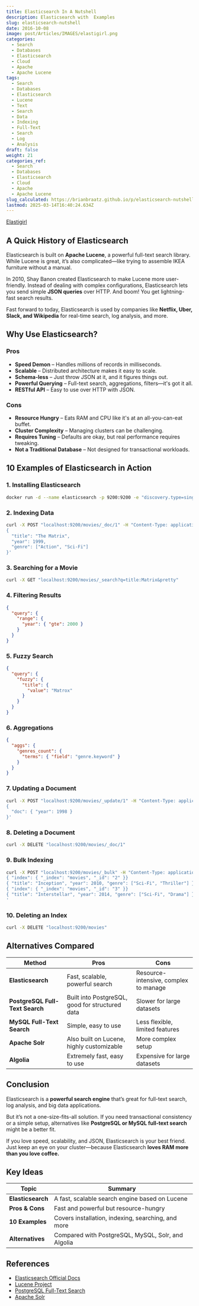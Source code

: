 ```yaml
---
title: Elasticsearch In A Nutshell
description: Elasticsearch with  Examples
slug: elasticsearch-nutshell
date: 2016-10-08
image: post/Articles/IMAGES/elastigirl.png
categories:
  - Search
  - Databases
  - Elasticsearch
  - Cloud
  - Apache
  - Apache Lucene
tags:
  - Search
  - Databases
  - Elasticsearch
  - Lucene
  - Text
  - Search
  - Data
  - Indexing
  - Full-Text
  - Search
  - Log
  - Analysis
draft: false
weight: 21
categories_ref:
  - Search
  - Databases
  - Elasticsearch
  - Cloud
  - Apache
  - Apache Lucene
slug_calculated: https://brianbraatz.github.io/p/elasticsearch-nutshell
lastmod: 2025-03-14T16:40:24.634Z
---
```

[Elastigirl](https://en.wikipedia.org/wiki/Elastigirl)

## A Quick History of Elasticsearch

Elasticsearch is built on **Apache Lucene**, a powerful full-text search library. While Lucene is great, it’s also complicated—like trying to assemble IKEA furniture without a manual.

In 2010, Shay Banon created Elasticsearch to make Lucene more user-friendly. Instead of dealing with complex configurations, Elasticsearch lets you send simple **JSON queries** over HTTP. And boom! You get lightning-fast search results.

Fast forward to today, Elasticsearch is used by companies like **Netflix, Uber, Slack, and Wikipedia** for real-time search, log analysis, and more.

## Why Use Elasticsearch?

### Pros

* **Speed Demon** – Handles millions of records in milliseconds.
* **Scalable** – Distributed architecture makes it easy to scale.
* **Schema-less** – Just throw JSON at it, and it figures things out.
* **Powerful Querying** – Full-text search, aggregations, filters—it's got it all.
* **RESTful API** – Easy to use over HTTP with JSON.

### Cons

* **Resource Hungry** – Eats RAM and CPU like it's at an all-you-can-eat buffet.
* **Cluster Complexity** – Managing clusters can be challenging.
* **Requires Tuning** – Defaults are okay, but real performance requires tweaking.
* **Not a Traditional Database** – Not designed for transactional workloads.

## 10 Examples of Elasticsearch in Action

### 1. Installing Elasticsearch

```bash
docker run -d --name elasticsearch -p 9200:9200 -e "discovery.type=single-node" docker.elastic.co/elasticsearch/elasticsearch:8.0.0
```

### 2. Indexing Data

```bash
curl -X POST "localhost:9200/movies/_doc/1" -H "Content-Type: application/json" -d'
{
  "title": "The Matrix",
  "year": 1999,
  "genre": ["Action", "Sci-Fi"]
}'
```

### 3. Searching for a Movie

```bash
curl -X GET "localhost:9200/movies/_search?q=title:Matrix&pretty"
```

### 4. Filtering Results

```json
{
  "query": {
    "range": {
      "year": { "gte": 2000 }
    }
  }
}
```

### 5. Fuzzy Search

```json
{
  "query": {
    "fuzzy": {
      "title": {
        "value": "Matrox"
      }
    }
  }
}
```

### 6. Aggregations

```json
{
  "aggs": {
    "genres_count": {
      "terms": { "field": "genre.keyword" }
    }
  }
}
```

### 7. Updating a Document

```bash
curl -X POST "localhost:9200/movies/_update/1" -H "Content-Type: application/json" -d'
{
  "doc": { "year": 1998 }
}'
```

### 8. Deleting a Document

```bash
curl -X DELETE "localhost:9200/movies/_doc/1"
```

### 9. Bulk Indexing

```bash
curl -X POST "localhost:9200/movies/_bulk" -H "Content-Type: application/json" -d'
{ "index": { "_index": "movies", "_id": "2" }}
{ "title": "Inception", "year": 2010, "genre": ["Sci-Fi", "Thriller"] }
{ "index": { "_index": "movies", "_id": "3" }}
{ "title": "Interstellar", "year": 2014, "genre": ["Sci-Fi", "Drama"] }
'
```

### 10. Deleting an Index

```bash
curl -X DELETE "localhost:9200/movies"
```

## Alternatives  Compared

| Method                          | Pros                                            | Cons                                  |
| ------------------------------- | ----------------------------------------------- | ------------------------------------- |
| **Elasticsearch**               | Fast, scalable, powerful search                 | Resource-intensive, complex to manage |
| **PostgreSQL Full-Text Search** | Built into PostgreSQL, good for structured data | Slower for large datasets             |
| **MySQL Full-Text Search**      | Simple, easy to use                             | Less flexible, limited features       |
| **Apache Solr**                 | Also built on Lucene, highly customizable       | More complex setup                    |
| **Algolia**                     | Extremely fast, easy to use                     | Expensive for large datasets          |

## Conclusion

Elasticsearch is a **powerful search engine** that’s great for full-text search, log analysis, and big data applications.

But it’s not a one-size-fits-all solution. If you need transactional consistency or a simple setup, alternatives like **PostgreSQL or MySQL full-text search** might be a better fit.

If you love speed, scalability, and JSON, Elasticsearch is your best friend. Just keep an eye on your cluster—because Elasticsearch **loves RAM more than you love coffee.**

## Key Ideas

| Topic             | Summary                                            |
| ----------------- | -------------------------------------------------- |
| **Elasticsearch** | A fast, scalable search engine based on Lucene     |
| **Pros & Cons**   | Fast and powerful but resource-hungry              |
| **10 Examples**   | Covers installation, indexing, searching, and more |
| **Alternatives**  | Compared with PostgreSQL, MySQL, Solr, and Algolia |

## References

* [Elasticsearch Official Docs](https://www.elastic.co/guide/en/elasticsearch/reference/current/index.html)
* [Lucene Project](https://lucene.apache.org/)
* [PostgreSQL Full-Text Search](https://www.postgresql.org/docs/current/textsearch-intro.html)
* [Apache Solr](https://solr.apache.org/)
